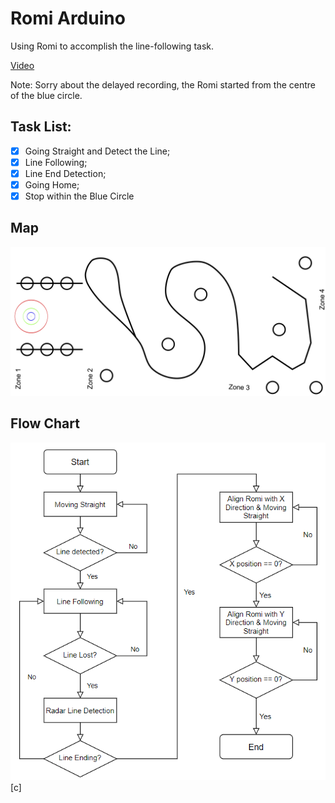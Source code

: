 # Romi Arduino
Using Romi to accomplish the line-following task. 

[Video](https://drive.google.com/open?id=1KFJOX-LMRZ4LEj-RMjIquQ1IABAgHnQY)

Note: Sorry about the delayed recording, the Romi started from the centre of the blue circle.

## Task List:
- [x] Going Straight and Detect the Line;
- [x] Line Following;
- [x] Line End Detection;
- [x] Going Home;
- [x] Stop within the Blue Circle

## Map
![Map](CourseWorMap_90x190cm.jpg)

## Flow Chart
![Flow Chart](Romi_Flow_Chart.png)[c]
